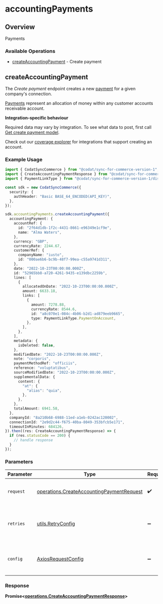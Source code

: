 # accountingPayments

## Overview

Payments

### Available Operations

* [createAccountingPayment](#createaccountingpayment) - Create payment

## createAccountingPayment

The *Create payment* endpoint creates a new [payment](https://docs.codat.io/accounting-api#/schemas/Payment) for a given company's connection.

[Payments](https://docs.codat.io/accounting-api#/schemas/Payment) represent an allocation of money within any customer accounts receivable account.

**Integration-specific behaviour**

Required data may vary by integration. To see what data to post, first call [Get create payment model](https://docs.codat.io/accounting-api#/operations/get-create-payments-model).

Check out our [coverage explorer](https://knowledge.codat.io/supported-features/accounting?view=tab-by-data-type&dataType=payments) for integrations that support creating an account.


### Example Usage

```typescript
import { CodatSyncCommerce } from "@codat/sync-for-commerce-version-1";
import { CreateAccountingPaymentResponse } from "@codat/sync-for-commerce-version-1/dist/sdk/models/operations";
import { PaymentLinkType } from "@codat/sync-for-commerce-version-1/dist/sdk/models/shared";

const sdk = new CodatSyncCommerce({
  security: {
    authHeader: "Basic BASE_64_ENCODED(API_KEY)",
  },
});

sdk.accountingPayments.createAccountingPayment({
  accountingPayment: {
    accountRef: {
      id: "2f64d1db-1f2c-4431-8661-e96349e1cf9e",
      name: "Alma Waters",
    },
    currency: "GBP",
    currencyRate: 2244.67,
    customerRef: {
      companyName: "iusto",
      id: "000ae6b6-bc9b-48f7-99ea-c55a9741d311",
    },
    date: "2022-10-23T00:00:00.000Z",
    id: "52965bb8-a720-4261-9435-e139dbc2259b",
    lines: [
      {
        allocatedOnDate: "2022-10-23T00:00:00.000Z",
        amount: 6633.18,
        links: [
          {
            amount: 7278.88,
            currencyRate: 8544.6,
            id: "a8c070e1-084c-4b06-b2d1-ad879eeb9665",
            type: PaymentLinkType.PaymentOnAccount,
          },
        ],
      },
    ],
    metadata: {
      isDeleted: false,
    },
    modifiedDate: "2022-10-23T00:00:00.000Z",
    note: "corporis",
    paymentMethodRef: "officiis",
    reference: "voluptatibus",
    sourceModifiedDate: "2022-10-23T00:00:00.000Z",
    supplementalData: {
      content: {
        "at": {
          "alias": "quia",
        },
      },
    },
    totalAmount: 6941.58,
  },
  companyId: "8a210b68-6988-11ed-a1eb-0242ac120002",
  connectionId: "2e9d2c44-f675-40ba-8049-353bfcb5e171",
  timeoutInMinutes: 684126,
}).then((res: CreateAccountingPaymentResponse) => {
  if (res.statusCode == 200) {
    // handle response
  }
});
```

### Parameters

| Parameter                                                                                              | Type                                                                                                   | Required                                                                                               | Description                                                                                            |
| ------------------------------------------------------------------------------------------------------ | ------------------------------------------------------------------------------------------------------ | ------------------------------------------------------------------------------------------------------ | ------------------------------------------------------------------------------------------------------ |
| `request`                                                                                              | [operations.CreateAccountingPaymentRequest](../../models/operations/createaccountingpaymentrequest.md) | :heavy_check_mark:                                                                                     | The request object to use for the request.                                                             |
| `retries`                                                                                              | [utils.RetryConfig](../../models/utils/retryconfig.md)                                                 | :heavy_minus_sign:                                                                                     | Configuration to override the default retry behavior of the client.                                    |
| `config`                                                                                               | [AxiosRequestConfig](https://axios-http.com/docs/req_config)                                           | :heavy_minus_sign:                                                                                     | Available config options for making requests.                                                          |


### Response

**Promise<[operations.CreateAccountingPaymentResponse](../../models/operations/createaccountingpaymentresponse.md)>**

